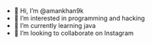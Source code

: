 - 👋 Hi, I’m @amankhan9k
- 👀 I’m interested in programming and hacking
- 🌱 I’m currently learning java
- 💞️ I’m looking to collaborate on Instagram
 
<!---
amankhan9k/amankhan9k is a ✨ special ✨ repository because its `README.md` (this file) appears on your GitHub profile.
You can click the Preview link to take a look at your changes.
--->
